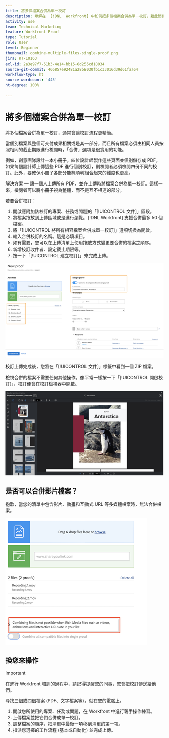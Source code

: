 ```yaml
---
title: 將多個檔案合併為單一校訂
description: 瞭解在  [!DNL  Workfront] 中如何把多個檔案合併為單一校訂，藉此簡化校訂流程。
activity: use
team: Technical Marketing
feature: Workfront Proof
type: Tutorial
role: User
level: Beginner
thumbnail: combine-multiple-files-single-proof.png
jira: KT-10163
exl-id: 2a3e97f7-51b3-4e14-bb15-6d255cd18034
source-git-commit: 466857e92481a28b8030fb1c33016d39d61faa64
workflow-type: ht
source-wordcount: '445'
ht-degree: 100%

---
```


# 將多個檔案合併為單一校訂

將多個檔案合併為單一校訂，通常會讓校訂流程更精簡。

當個別檔案與整個可交付成果相關或是其一部分，而且所有檔案必須由相同人員按照相同的截止期限進行檢閱時，「合併」選項是很實用的功能。

例如，創意團隊設計一本小冊子。四位設計師製作這些頁面並個別儲存成 PDF。如果每個設計師上傳這些 PDF 進行個別校訂，則檢閱者必須檢閱四份不同的校訂。此外，要確保小冊子各部分能夠順利組合起來的難度也更高。

解決方案 — 讓一個人上傳所有 PDF，並在上傳時將檔案合併為單一校訂。這樣一來，檢閱者可以將小冊子視為整體，而不是互不相連的部分。

若要合併校訂：

1. 開啟應附加該校訂的專案、任務或問題的「[!UICONTROL 文件]」區段。
2. 將檔案拖放到上傳區域或是進行瀏覽。[!DNL Workfront] 支援合併最多 50 個檔案。
3. 將「[!UICONTROL 將所有相容檔案合併成單一校訂]」選項切換為開啟。
4. 輸入合併校訂的名稱。這是必填項目。
5. 如有需要，您可以在上傳清單上使用拖放方式變更要合併的檔案之順序。
6. 新增校訂收件者、設定截止期限等。
7. 按一下「[!UICONTROL 建立校訂]」來完成上傳。

![影像顯示「[!UICONTROL 新增校訂]」視窗，其中突顯標示已上傳的檔案清單與「[!UICONTROL 單一校訂]」區段。](assets/combine-proofs.png)

校訂上傳完成後，您將在「[!UICONTROL 文件]」標籤中看到一個 ZIP 檔案。

檢視合併的檔案不需要任何其他操作。像平常一樣按一下「[!UICONTROL 開啟校訂]」，校訂便會在校訂檢視器中開啟。

![影像顯示校訂檢視器，其中可看見多頁校訂。](assets/combine-proofs-2.png)

## 是否可以合併影片檔案？

抱歉，當您的清單中包含影片、動畫和互動式 URL 等多媒體檔案時，無法合併檔案。

![錯誤訊息的圖像說明您無法合併影片檔案。](assets/combine-proofs-error.png)


## 換您來操作

>[!IMPORTANT]
>
>在進行 Workfront 培訓的過程中，請記得提醒您的同事，您會把校訂傳送給他們。


尋找三個或四個檔案 (PDF、文字檔案等)，就在您的電腦上。

1. 開啟您所使用的專案、任務或問題，在 Workfront 中進行親手操作練習。
1. 上傳檔案並把它們合併成單一校訂。
1. 調整檔案的順序，把清單中最後一項移到清單的第一項。
1. 指派您選擇的工作流程 (基本或自動化) 並完成上傳。



<!--
##Learn more
* Create a multi-page proof
-->
